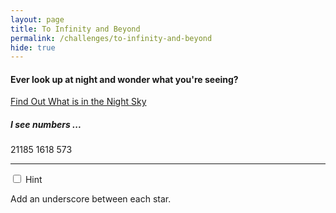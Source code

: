 ```yaml
---
layout: page
title: To Infinity and Beyond
permalink: /challenges/to-infinity-and-beyond
hide: true
---
```


#### Ever look up at night and wonder what you're seeing?

[Find Out What is in the Night Sky](http://stars.chromeexperiments.com "I Might Help You")

##### I see numbers ...

21185
1618
573

---

<!-- Answer = lalande_groombridge_hr -->

<div class="wrap-collapsible">
  <input id="collapsible" class="toggle" type="checkbox">
  <label for="collapsible" class="lbl-toggle">Hint</label>
  <div class="collapsible-content">
    <div class="content-inner">
      <p>
        Add an underscore between each star.
      </p>
    </div>
  </div>
</div>